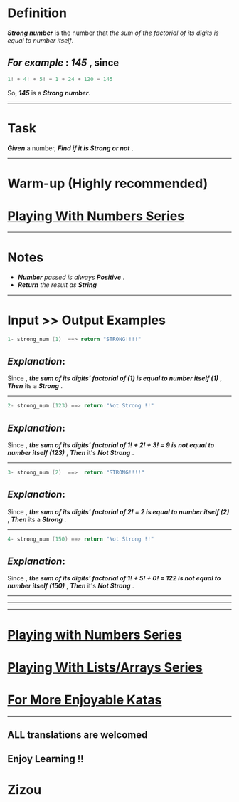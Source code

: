# Definition

**_Strong number_** is the number that *the sum of the factorial of its digits is equal to number itself*.

## **_For example_** :  **_145_**    , since
```cpp
1! + 4! + 5! = 1 + 24 + 120 = 145
```

So, **_145_** is a **_Strong number_**. 
____

# Task

**_Given_** a number, **_Find if it is Strong or not_** . 
____

# Warm-up (Highly recommended)

# [Playing With Numbers Series](https://www.codewars.com/collections/playing-with-numbers)
___

# Notes 

* **_Number_** *passed is always*  **_Positive_** .
* **_Return_** *the result as* **_String_**
___

# Input >> Output Examples


```cpp
1- strong_num (1)  ==> return "STRONG!!!!"
```

## **_Explanation_**:

Since , **_the sum of its digits' factorial of (1) is equal to number itself (1)_** , **_Then_** its a **_Strong_** .  
____

```cpp
2- strong_num (123) ==> return "Not Strong !!"
```

## **_Explanation_**:

Since , **_the sum of its digits' factorial of 1! + 2! + 3! = 9 is not equal to number itself (123)_** , **_Then_** it's  **_Not Strong_** . 
___

```cpp
3- strong_num (2)  ==>  return "STRONG!!!!"
```

## **_Explanation_**:

Since , **_the sum of its digits' factorial of 2! = 2 is equal to number itself (2)_** , **_Then_** its a **_Strong_** .  
____

```cpp
4- strong_num (150) ==> return "Not Strong !!"
```

## **_Explanation_**:

Since , **_the sum of its digits' factorial of 1! + 5! + 0! = 122 is not equal to number itself (150)_** , **_Then_** it's  **_Not Strong_** . 
___
___
___

# [Playing with Numbers Series](https://www.codewars.com/collections/playing-with-numbers)

# [Playing With Lists/Arrays Series](https://www.codewars.com/collections/playing-with-lists-slash-arrays)

# [For More Enjoyable Katas](http://www.codewars.com/users/MrZizoScream/authored)
___

## ALL translations are welcomed

## Enjoy Learning !!
# Zizou
